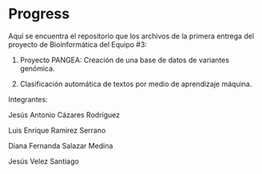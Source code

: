 # Progress

Aquí se encuentra el repositorio que los archivos de la primera entrega del proyecto de Bioinformática del Equipo #3:

1.  Proyecto PANGEA: Creación de una base de datos de variantes genómica.

2.  Clasificación automática de textos por medio de aprendizaje máquina.

Integrantes: 

Jesús Antonio Cázares Rodríguez 

Luis Enrique Ramirez Serrano 

Diana Fernanda Salazar Medina 

Jesús Velez Santiago
